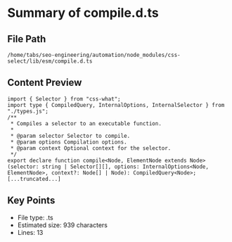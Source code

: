 # Summary of compile.d.ts
  
## File Path
`/home/tabs/seo-engineering/automation/node_modules/css-select/lib/esm/compile.d.ts`

## Content Preview
```
import { Selector } from "css-what";
import type { CompiledQuery, InternalOptions, InternalSelector } from "./types.js";
/**
 * Compiles a selector to an executable function.
 *
 * @param selector Selector to compile.
 * @param options Compilation options.
 * @param context Optional context for the selector.
 */
export declare function compile<Node, ElementNode extends Node>(selector: string | Selector[][], options: InternalOptions<Node, ElementNode>, context?: Node[] | Node): CompiledQuery<Node>;
[...truncated...]
```

## Key Points
- File type: .ts
- Estimated size: 939 characters
- Lines: 13
